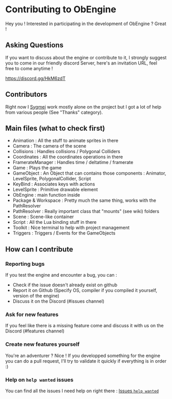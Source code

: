 # Contributing to ObEngine

Hey you ! Interested in participating in the development of ObEngine ? Great !

## Asking Questions

If you want to discuss about the engine or contribute to it, 
I strongly suggest you to come in our friendly discord Server, 
here's an invitation URL, feel free to come anytime !

https://discord.gg/HkM6zdT

## Contributors

Right now I [Sygmei](https://github.com/Sygmei) work mostly alone on the project but I got a lot of help from various people 
(See "Thanks" category).

## Main files (what to check first)

- Animation : All the stuff to animate sprites in there
- Camera : The camera of the scene
- Collisions : Handles collisions / Polygonal Colliders
- Coordinates : All the coordinates operations in there
- FramerateManager : Handles time / deltatime / framerate
- Game : Plays the game
- GameObject : An Object that can contains those components : Animator, LevelSprite, PolygonalCollider, Script
- KeyBind : Associates keys with actions
- LevelSprite : Primitive drawable element
- ObEngine : main function inside
- Package & Workspace : Pretty much the same thing, works with the PathResolver
- PathResolver : Really important class that "mounts" (see wiki) folders
- Scene : Scene-like container
- Script : All the Lua binding stuff in there
- Toolkit : Nice terminal to help with project management
- Triggers : Triggers / Events for the GameObjects

## How can I contribute

### Reporting bugs

If you test the engine and encounter a bug, you can : 
- Check if the issue doesn't already exist on github
- Report it on Github (Specify OS, compiler if you compiled it yourself, version of the engine)
- Discuss it on the Discord (#issues channel)

### Ask for new features

If you feel like there is a missing feature come and discuss it with us on the Discord (#features channel)

### Create new features yourself

You're an adventurer ? Nice ! If you developped something for the engine you can do a pull request, 
I'll try to validate it quickly if everything is in order :)

### Help on `help wanted` issues

You can find all the issues I need help on right there : [Issues `help wanted`](https://github.com/Sygmei/ObEngine/issues?q=is%3Aopen+is%3Aissue+label%3A%22help+wanted%22)
